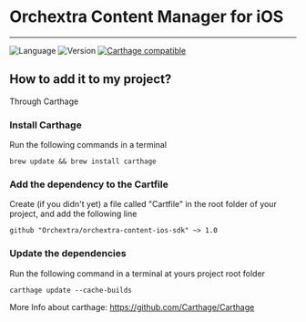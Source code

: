 # Orchextra Content Manager for iOS

----
![Language](https://img.shields.io/badge/Language-Swift-orange.svg)
![Version](https://img.shields.io/badge/version-1.0.1-blue.svg)
[![Carthage compatible](https://img.shields.io/badge/Carthage-compatible-4BC51D.svg?style=flat)](https://github.com/Carthage/Carthage)


## How to add it to my project?

Through Carthage


### Install Carthage

Run the following commands in a terminal

```
brew update && brew install carthage
```


### Add the dependency to the Cartfile

Create (if you didn't yet) a file called "Cartfile" in the root folder of your project, and add the following line

```
github "Orchextra/orchextra-content-ios-sdk" ~> 1.0
```

### Update the dependencies

Run the following command in a terminal at yours project root folder

```
carthage update --cache-builds
```

More Info about carthage: https://github.com/Carthage/Carthage
